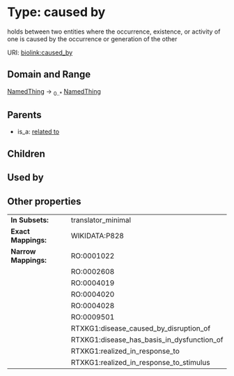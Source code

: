 
# Type: caused by


holds between two entities where the occurrence, existence, or activity of one is caused by the occurrence or  generation of the other

URI: [biolink:caused_by](https://w3id.org/biolink/vocab/caused_by)


## Domain and Range

[NamedThing](NamedThing.md) ->  <sub>0..*</sub> [NamedThing](NamedThing.md)

## Parents

 *  is_a: [related to](related_to.md)

## Children


## Used by


## Other properties

|  |  |  |
| --- | --- | --- |
| **In Subsets:** | | translator_minimal |
| **Exact Mappings:** | | WIKIDATA:P828 |
| **Narrow Mappings:** | | RO:0001022 |
|  | | RO:0002608 |
|  | | RO:0004019 |
|  | | RO:0004020 |
|  | | RO:0004028 |
|  | | RO:0009501 |
|  | | RTXKG1:disease_caused_by_disruption_of |
|  | | RTXKG1:disease_has_basis_in_dysfunction_of |
|  | | RTXKG1:realized_in_response_to |
|  | | RTXKG1:realized_in_response_to_stimulus |

